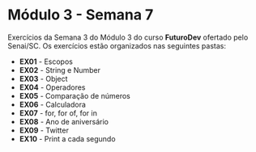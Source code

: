 # Módulo 3 - Semana 7

Exercícios da Semana 3 do Módulo 3 do curso **FuturoDev** ofertado pelo Senai/SC. Os exercícios estão organizados nas seguintes pastas:
- **EX01** - Escopos
- **EX02** - String e Number
- **EX03** - Object
- **EX04** - Operadores
- **EX05** - Comparação de números
- **EX06** - Calculadora
- **EX07** - for, for of, for in
- **EX08** - Ano de aniversário
- **EX09** - Twitter
- **EX10** - Print a cada segundo